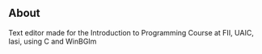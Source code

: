 ## About
Text editor made for the Introduction to Programming Course at FII, UAIC, Iasi, using C and WinBGIm
